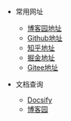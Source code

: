 <!-- _navbar.md -->

* 常用网址
  * [博客园地址](https://www.cnblogs.com/Can-daydayup/)
  * [Github地址](https://github.com/YSGStudyHards)
  * [知乎地址](https://www.zhihu.com/people/ysgdaydayup)
  * [掘金地址](https://juejin.cn/user/2770425031690333/posts)
  * [Gitee地址](https://gitee.com/ysgdaydayup)


* 文档查询
  * [Docsify](https://docsify.js.org/#/zh-cn/)
  * [博客园](https://www.cnblogs.com/)

